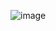 
![image](https://github.com/mshailesh7/ArborTagFront/assets/98312104/65d62d8f-28eb-4a83-9fd4-90b7bf7d8d0d)
